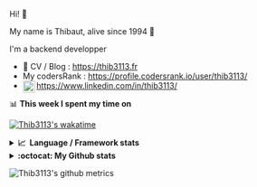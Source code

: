 Hi! 👋

My name is Thibaut, alive since 1994 🍷

I'm a backend developper

-   📝 CV / Blog : https://thib3113.fr
-   My codersRank : https://profile.codersrank.io/user/thib3113/
-   <a href="https://www.linkedin.com/in/thib3113/"><img align="left" alt="Thib3113's Linkedin" width="21px" src="https://raw.githubusercontent.com/peterthehan/peterthehan/master/assets/linkedin.svg" /></a> https://www.linkedin.com/in/thib3113/

📊 **This week I spent my time on**

[![Thib3113's wakatime](https://github-readme-stats.vercel.app/api/wakatime?username=thib3113&layout=default&theme=dracula&langs_count=6&hide_title=true&hide_border=true)](https://wakatime.com/@thib3113)

<details>
  <summary><b>📈&nbsp;&nbsp;Language&nbsp;/&nbsp;Framework stats</b></summary>
  <br/>  
  <a href='https://profile.codersrank.io/user/thib3113/'>
  <img src='http://cr-skills-chart-widget.azurewebsites.net/api/api?username=thib3113&padding=30&skills=php,batchfile,javascript,less,mysql,reactjs,scss,shell,typescript,vue'>
  </a>
</details>

<details>
  <summary><b>:octocat: My Github stats</b></summary>
  <br/>  
  
  <img src="https://github-readme-stats.vercel.app/api?username=thib3113&theme=dracula&show_icons=true&" alt="Thib3113's GitHub stats" />

<!--START_SECTION:activity-->

1. 🎉 Merged PR [#449](https://github.com/thib3113/unifi-client/pull/449) in [thib3113/unifi-client](https://github.com/thib3113/unifi-client)
2. ❌ Reopened PR [#115](https://github.com/715209/nginx-obs-automatic-low-bitrate-switching/pull/115) in [715209/nginx-obs-automatic-low-bitrate-switching](https://github.com/715209/nginx-obs-automatic-low-bitrate-switching)
3. ❌ Closed PR [#115](https://github.com/715209/nginx-obs-automatic-low-bitrate-switching/pull/115) in [715209/nginx-obs-automatic-low-bitrate-switching](https://github.com/715209/nginx-obs-automatic-low-bitrate-switching)
4. 💪 Opened PR [#115](https://github.com/715209/nginx-obs-automatic-low-bitrate-switching/pull/115) in [715209/nginx-obs-automatic-low-bitrate-switching](https://github.com/715209/nginx-obs-automatic-low-bitrate-switching)
5. 🎉 Merged PR [#435](https://github.com/thib3113/unifi-client/pull/435) in [thib3113/unifi-client](https://github.com/thib3113/unifi-client)
 <!--END_SECTION:activity-->

</details>

![Thib3113's github metrics](https://gist.githubusercontent.com/thib3113/83a96e16f8bca103f1b0e376186c66ec/raw/github-metrics.svg)
